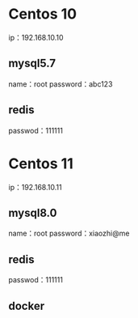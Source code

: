 # Centos 10

ip：192.168.10.10



## mysql5.7

name：root	password：abc123



## redis

passwod：111111









# Centos 11

ip：192.168.10.11



## mysql8.0

name：root	password：xiaozhi@me





## redis

passwod：111111





## docker





































